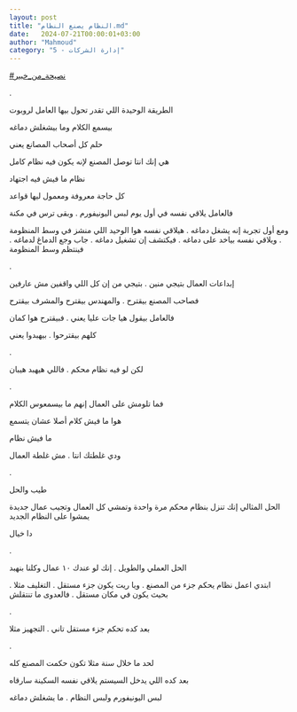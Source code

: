 ```yaml
---
layout: post
title: "النظام يصنع النظام.md"
date:   2024-07-21T00:00:01+03:00
author: "Mahmoud"
category: "5 - إدارة الشركات"
---
```

[<u>\#نصيحة_من_خبير</u>](https://www.facebook.com/hashtag/%D9%86%D8%B5%D9%8A%D8%AD%D8%A9_%D9%85%D9%86_%D8%AE%D8%A8%D9%8A%D8%B1?__eep__=6&__cft__%5b0%5d=AZXWlXoNInss612BPich9HBPL_fqSFtllNa9JJeNRiq3h_TNCF5H3o-10HhXhX1jP903xQsNF12fhYdefPc4gFLFi094KbddptLjr0yXrhUxP4koN170MduzG4vpmDj53nYupOCd1dMcgIdMKeSPBdiwjb28fpk0ZydZlTLthGxkVA&__tn__=*NK-R)

.

الطريقة الوحيدة اللي تقدر تحول بيها العامل لروبوت

بيسمع الكلام وما بيشغلش دماغه

حلم كل أصحاب المصانع يعني

هي إنك انتا توصل المصنع لإنه يكون فيه نظام كامل

نظام ما فيش فيه اجتهاد

كل حاجة معروفة ومعمول ليها قواعد

فالعامل يلاقي نفسه في أول يوم لبس اليونيفورم . وبقى ترس
في مكنة

ومع أول تجربة إنه يشغل دماغه . هيلاقي نفسه هوا الوحيد
اللي منشز في وسط المنظومة . ويلاقي نفسه بياخد على دماغه . فيكتشف إن
تشغيل دماغه . جاب وجع الدماغ لدماغه . فينتظم وسط المنظومة

.

إبداعات العمال بتيجي منين . بتيجي من إن كل اللي واقفين
مش عارفين

فصاحب المصنع بيقترح . والمهندس بيقترح والمشرف
بيقترح

فالعامل بيقول هيا جات عليا يعني . فبيقترح هوا
كمان

كلهم بيقترحوا . بيهبدوا يعني

.

لكن لو فيه نظام محكم . فاللي هيهبد هيبان

.

فما تلومش على العمال إنهم ما بيسمعوس الكلام

هوا ما فيش كلام أصلا عشان يتسمع

ما فيش نظام

ودي غلطتك انتا . مش غلطة العمال

.

طيب والحل

الحل المثالي إنك تنزل بنظام محكم مرة واحدة وتمشي كل
العمال وتجيب عمال جديدة يمشوا على النظام الجديد

دا خيال

.

الحل العملي والطويل . إنك لو عندك ١٠ عمال وكلنا
بنهبد

ابتدي اعمل نظام يحكم جزء من المصنع . ويا ريت يكون جزء
مستقل . التغليف مثلا . بحيث يكون في مكان مستقل . فالعدوى ما
تنتقلش

.

بعد كده تحكم جزء مستقل تاني . التجهيز مثلا

.

لحد ما خلال سنة مثلا تكون حكمت المصنع كله

بعد كده اللي يدخل السيستم يلاقي نفسه السكينة
سارقاه

لبس اليونيفورم ولبس النظام . ما يشغلش دماغه
